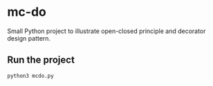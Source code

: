 # mc-do

Small Python project to illustrate open-closed principle and decorator design pattern.

## Run the project

````
python3 mcdo.py
````

